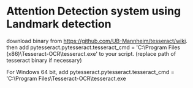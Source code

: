 # Attention Detection system using Landmark detection

download binary from https://github.com/UB-Mannheim/tesseract/wiki. 
then add pytesseract.pytesseract.tesseract_cmd = 'C:\\Program Files (x86)\\Tesseract-OCR\\tesseract.exe' to your script. (replace path of tesseract binary if necessary)

For Windows 64 bit, add pytesseract.pytesseract.tesseract_cmd = 'C:\\Program Files\\Tesseract-OCR\\tesseract.exe